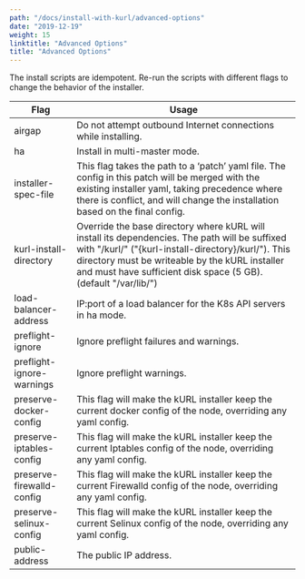 ```yaml
---
path: "/docs/install-with-kurl/advanced-options"
date: "2019-12-19"
weight: 15
linktitle: "Advanced Options"
title: "Advanced Options"
---
```


The install scripts are idempotent. Re-run the scripts with different flags to change the behavior of the installer.

| Flag                             | Usage                                                                                                             |
| -------------------------------- | ----------------------------------------------------------------------------------------------------------------  |
| airgap                           | Do not attempt outbound Internet connections while installing.                                                    |
| ha                               | Install in multi-master mode.                                                                                     |
| installer-spec-file              | This flag takes the path to a ‘patch’ yaml file. The config in this patch will be merged with the existing installer yaml, taking precedence where there is conflict, and will change the installation based on the final config. |
| kurl-install-directory           | Override the base directory where kURL will install its dependencies. The path will be suffixed with "/kurl/" ("{kurl-install-directory}/kurl/"). This directory must be writeable by the kURL installer and must have sufficient disk space (5 GB). (default "/var/lib/") |
| load-balancer-address            | IP:port of a load balancer for the K8s API servers in ha mode.                                                    |
| preflight-ignore                 | Ignore preflight failures and warnings.                                                                           |
| preflight-ignore-warnings        | Ignore preflight warnings.                                                                                        |
| preserve-docker-config           | This flag will make the kURL installer keep the current docker config of the node, overriding any yaml config.    |
| preserve-iptables-config         | This flag will make the kURL installer keep the current Iptables config of the node, overriding any yaml config.  |
| preserve-firewalld-config        | This flag will make the kURL installer keep the current Firewalld config of the node, overriding any yaml config. |
| preserve-selinux-config          | This flag will make the kURL installer keep the current Selinux config of the node, overriding any yaml config.   |
| public-address                   | The public IP address.                                                                                            |
